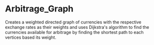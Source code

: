 # Arbitrage_Graph
Creates a weighted directed graph of currencies with the respective exchange rates as their weights and uses Dijkstra's algorithm to find the currencies available for arbitrage by finding the shortest path to each vertices based its weight.
